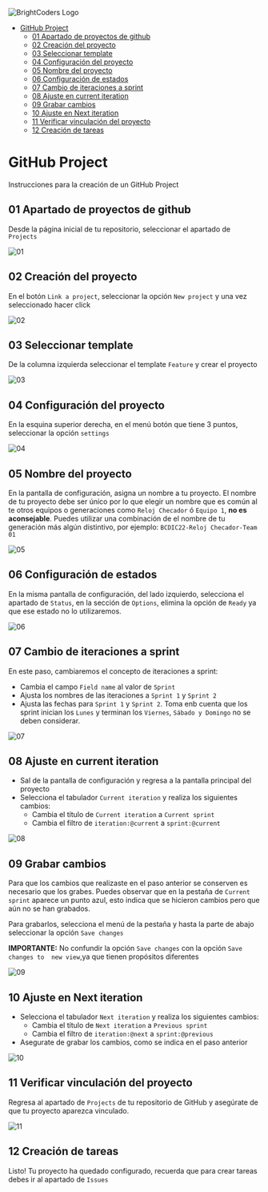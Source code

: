 ![BrightCoders Logo](../img/logo.png)

- [GitHub Project](#github-project)
  - [01 Apartado de proyectos de github](#01-apartado-de-proyectos-de-github)
  - [02 Creación del proyecto](#02-creación-del-proyecto)
  - [03 Seleccionar template](#03-seleccionar-template)
  - [04 Configuración del proyecto](#04-configuración-del-proyecto)
  - [05 Nombre del proyecto](#05-nombre-del-proyecto)
  - [06 Configuración de estados](#06-configuración-de-estados)
  - [07 Cambio de iteraciones a sprint](#07-cambio-de-iteraciones-a-sprint)
  - [08 Ajuste en current iteration](#08-ajuste-en-current-iteration)
  - [09 Grabar cambios](#09-grabar-cambios)
  - [10 Ajuste en Next iteration](#10-ajuste-en-next-iteration)
  - [11 Verificar vinculación del proyecto](#11-verificar-vinculación-del-proyecto)
  - [12 Creación de tareas](#12-creación-de-tareas)

# GitHub Project

Instrucciones para la creación de un GitHub Project

## 01 Apartado de proyectos de github

Desde la página inicial de tu repositorio, seleccionar el apartado de `Projects`

![01](img/01.png)

## 02 Creación del proyecto

En el botón `Link a project`, seleccionar la opción `New project` y una vez seleccionado hacer click

![02](img/02.png)

## 03 Seleccionar template

De la columna izquierda seleccionar el template `Feature` y crear el proyecto

![03](img/03.png)

## 04 Configuración del proyecto

En la esquina superior derecha, en el menú botón que tiene 3 puntos, seleccionar la opción `settings`

![04](img/04.png)

## 05 Nombre del proyecto

En la pantalla de configuración, asigna un nombre a tu proyecto. El nombre de tu proyecto debe ser único por lo que elegir un nombre que es común al te otros equipos o generaciones como `Reloj Checador` ó `Equipo 1`, **no es aconsejable**. Puedes utilizar una combinación de el nombre de tu generación más algún distintivo, por ejemplo: `BCDIC22-Reloj Checador-Team 01`

![05](img/05.png)

## 06 Configuración de estados

En la misma pantalla de configuración, del lado izquierdo, selecciona el apartado de `Status`, en la sección de `Options`, elimina la opción de `Ready` ya que ese estado no lo utilizaremos.

![06](img/06.png)

## 07 Cambio de iteraciones a sprint

En este paso, cambiaremos el concepto de iteraciones a sprint:

- Cambia el campo `Field name` al valor de `Sprint`
- Ajusta los nombres de las iteraciones a `Sprint 1` y `Sprint 2`
- Ajusta las fechas para `Sprint 1` y `Sprint 2`. Toma enb cuenta que los sprint inician los `Lunes` y terminan los `Viernes`, `Sábado y Domingo` no se deben considerar.

![07](img/07.png)

## 08 Ajuste en current iteration

- Sal de la pantalla de configuración y regresa a la pantalla principal del proyecto
- Selecciona el tabulador `Current iteration` y realiza los siguientes cambios:
  - Cambia el título de `Current iteration` a `Current sprint`
  - Cambia el filtro de `iteration:@current` a `sprint:@current`

![08](img/08.png)

## 09 Grabar cambios

Para que los cambios que realizaste en el paso anterior se conserven es necesario que los grabes. Puedes observar que en la pestaña de `Current sprint` aparece un punto azul, esto indica que se hicieron cambios pero que aún no se han grabados.

Para grabarlos, selecciona el menú de la pestaña y hasta la parte de abajo seleccionar la opción `Save changes`

**IMPORTANTE:** No confundir la opción `Save changes` con la opción `Save changes to  new view`,ya que tienen propósitos diferentes

![09](img/09.png)

## 10 Ajuste en Next iteration

- Selecciona el tabulador `Next iteration` y realiza los siguientes cambios:
  - Cambia el título de `Next iteration` a `Previous sprint`
  - Cambia el filtro de `iteration:@next` a `sprint:@previous`
- Asegurate de grabar los cambios, como se indica en el paso anterior

![10](img/10.png)

## 11 Verificar vinculación del proyecto

Regresa al apartado de `Projects` de tu repositorio de GitHub y asegúrate de que tu proyecto aparezca vinculado.

![11](img/11.png)

## 12 Creación de tareas

Listo! Tu proyecto ha quedado configurado, recuerda que para crear tareas debes ir al apartado de `Issues`
